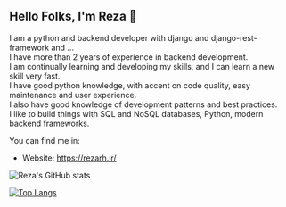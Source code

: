 
## Hello Folks, I'm Reza 👋


I am a python and backend developer with django and django-rest-framework and ...\
I have more than 2 years of experience in backend development.\
I am continually learning and developing my skills, and I can learn a new skill very fast.\
I have good python knowledge, with accent on code quality, easy maintenance and user experience.\
I also have good knowledge of development patterns and best practices.\
I like to build things with SQL and NoSQL databases, Python, modern backend frameworks.

You can find me in:

- Website: https://rezarh.ir/


![Reza's GitHub stats](https://github-readme-stats.vercel.app/api?username=theonlykingpin&show_icons=true)

[![Top Langs](https://github-readme-stats.vercel.app/api/top-langs/?username=theonlykingpin&layout=compact)](https://github.com/anuraghazra/github-readme-stats)